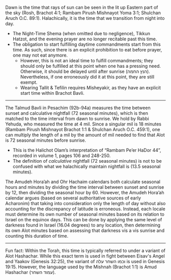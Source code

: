 Dawn is the time that rays of sun can be seen in the lit up Eastern part of the sky (Rosh, Brachot 4:1; Rambam Pirush Mishnayot Yoma 3:1; Shulchan Aruch O.C. 89:1). Halachically, it is the time that we transition from night into day.

- The Night-Time Shema (when omitted due to negligence), Tikkun Hatzot, and the evening prayer are no longer recitable past this time.
- The obligation to start fulfilling daytime commandments start from this time. As such, since there is an explicit prohibition to eat before prayer, one may not eat anymore.
   - However, this is not an ideal time to fulfill commandments; they should only be fulfilled at this point when one has a pressing need. Otherwise, it should be delayed until after sunrise (הנץ החמה). Nevertheless, if one erroneously did it at this point, they are still exempt.
   - Wearing Tallit & Tefilin requires Misheyakir, as they have an explicit start time within Brachot Bavli.

---

The Talmud Bavli in Pesachim (92b-94a) measures the time between sunset and calculative nightfall (72 seasonal minutes), which is then matched to the time interval from dawn to sunrise. We hold by Rabbi Yehuda, who measured the time at 4 mil. Since a singular mil is 18 minutes (Rambam Pirush Mishnayot Brachot 1:1 & Shulchan Aruch O.C. 459:1), one can multiply the length of a mil by the amount of mil needed to find that Alot is 72 seasonal minutes before sunrise.
- This is the Halichot Olam’s interpretation of “Rambam Pe’er HaDor 44”, recorded in volume 1, pages 106 and 248-250.
- The definition of *calculative* nightfall (72 seasonal minutes) is not to be confused with what we halachically maintain nightfall is (13.5 seasonal minutes).

The Amudeh Hora’ah and Ohr Hachaim calendars both calculate seasonal hours and minutes by dividing the time interval between sunset and sunrise by 12, then dividing the seasonal hour by 60. However, the Amudeh Hora’ah calendar argues (based on several authoritative sources of early Acharonim) that taking into consideration only the length of day without also accounting for the discrepancy of latitude is erroneous. Instead, each locale must determine its own number of seasonal minutes based on its relation to Israel on the equinox days. This can be done by applying the same level of darkness found in Israel (16.04 degrees) to any location, then determining its own Alot minutes based on assessing that darkness vis a vis sunrise and counting this duration of time.

---

Fun fact: Within the Torah, this time is typically referred to under a variant of Alot Hashachar. While this exact term is used in fight between Eisav's Angel and Yaakov (Genesis 32:25), the variant of וכמו השחר עלה is used in Genesis 19:15. However, the language used by the Mishnah (Brachot 1:1) is Amud Hashachar (עמוד השחר).